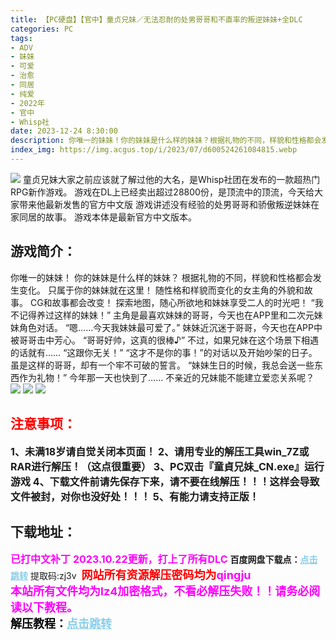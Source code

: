 ```yaml
---
title: 【PC硬盘】【官中】童贞兄妹／无法忍耐的处男哥哥和不直率的叛逆妹妹+全DLC
categories: PC
tags:
- ADV
- 妹妹
- 可爱
- 治愈
- 同居
- 纯爱
- 2022年
- 官中
- Whisp社
date: 2023-12-24 8:30:00
description: 你唯一的妹妹！你的妹妹是什么样的妹妹？根据礼物的不同，样貌和性格都会发生变化。只属于你的妹妹就在这里！随性格和样貌而变化的女主角的外貌和故事。CG和故事都会改变！
index_img: https://img.acgus.top/i/2023/07/d600524261084815.webp
---
```

![](https://img.acgus.top/i/2023/07/d600524261084815.webp)
童贞兄妹大家之前应该就了解过他的大名，是Whisp社团在发布的一款超热门RPG新作游戏。
游戏在DL上已经卖出超过28800份，是顶流中的顶流，今天给大家带来他最新发售的官方中文版
游戏讲述没有经验的处男哥哥和骄傲叛逆妹妹在家同居的故事。
游戏本体是最新官方中文版本。

## 游戏简介：
你唯一的妹妹！
你的妹妹是什么样的妹妹？
根据礼物的不同，样貌和性格都会发生变化。
只属于你的妹妹就在这里！
随性格和样貌而变化的女主角的外貌和故事。
CG和故事都会改变！
探索地图，随心所欲地和妹妹享受二人的时光吧！
“我不记得养过这样的妹妹！”
主角是最喜欢妹妹的哥哥，今天也在APP里和二次元妹妹角色对话。
“嗯……今天我妹妹最可爱了。”
妹妹近沉迷于哥哥，今天也在APP中被哥哥击中芳心。
“哥哥好帅，这真的很棒♪”
不过，如果兄妹在这个场景下相遇的话就有……
“这跟你无关！” “这才不是你的事！”的对话以及开始吵架的日子。
虽是这样的哥哥，却有一个牢不可破的誓言。
“妹妹生日的时候，我总会送一些东西作为礼物！”
今年那一天也快到了……
不亲近的兄妹能不能建立爱恋关系呢？
![](https://img.acgus.top/i/2023/07/3e28982607084821.webp)
![](https://img.acgus.top/i/2023/07/d3961d2fc3084819.webp)
![](https://img.acgus.top/i/2023/07/296fcffab6084817.webp)






## <font color=#FF0000 >注意事项：</font>
<font size=3><b>1、未满18岁请自觉关闭本页面！
2、请用专业的解压工具win_7Z或RAR进行解压！（这点很重要）
3、PC双击『童貞兄妹_CN.exe』运行游戏
4、下载文件前请先保存下来，请不要在线解压！！！这样会导致文件被封，对你也没好处！！！
5、有能力请支持正版！</b></font>

## 下载地址：
<font color=#FF00FF size=3><b>已打中文补丁</b></font>
<font color=#FF00FF size=3>**2023.10.22更新，打上了所有DLC**</font>
<b>百度网盘下载点：</b><a href="https://pan.baidu.com/s/1hqQrbZnBrKoQIcqEHUzJ_w?pwd=zj3v" style="color: #87CEEB;"><b>点击跳转</b></a> 提取码:zj3v
<a style="padding: 0" href="https://post.qingju.org/AD/"><img style="max-width:100%" src="https://img.acgus.top/i/2024/07/478f689b8021d8d499ab43d21acf137a.gif" alt=""></a>
<b><font color=#FF0000 size=4>网站所有资源解压密码均为</b></font><b><font color=#FF00FF size=4>qingju</font><font color=#FF0000 ></font></b><br><b><font color=#FF00FF size=4>本站所有文件均为lz4加密格式，不看必解压失败！！请务必阅读以下教程。</b></font><br><b><font color=#000 size=4>解压教程：</b><a href="https://post.qingju.org/tutorial/000/" style="color: #87CEEB;"><b>点击跳转</b></a>
